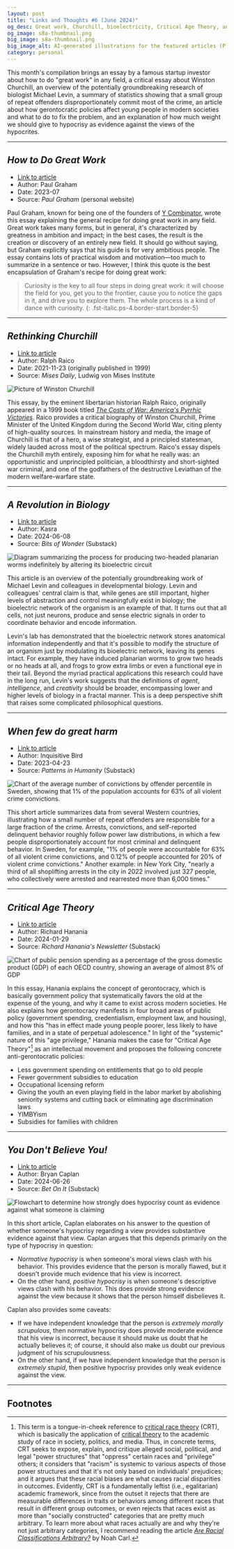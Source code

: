```yaml
---
layout: post
title: "Links and Thoughts #6 (June 2024)"
og_desc: Great work, Churchill, bioelectricity, Critical Age Theory, and normative versus positive hypocrisy.
og_image: s8a-thumbnail.png
big_image: s8a-thumbnail.png
big_image_alt: AI-generated illustrations for the featured articles (Playground v2.5).
category: personal
---
```


This month's compilation brings an essay by a famous startup investor about how to do "great work" in any field, a critical essay about Winston Churchill, an overview of the potentially groundbreaking research of biologist Michael Levin, a summary of statistics showing that a small group of repeat offenders disproportionately commit most of the crime, an article about how gerontocratic policies affect young people in modern societies and what to do to fix the problem, and an explanation of how much weight we should give to hypocrisy as evidence against the views of the hypocrites.

---

## _How to Do Great Work_

- [Link to article](https://www.paulgraham.com/greatwork.html)
- Author: Paul Graham
- Date: 2023-07
- Source: _Paul Graham_ (personal website)

Paul Graham, known for being one of the founders of [Y Combinator](https://en.wikipedia.org/w/index.php?title=Y_Combinator&oldid=1225221718), wrote this essay explaining the general recipe for doing great work in any field. Great work takes many forms, but in general, it's characterized by greatness in ambition and impact; in the best cases, the result is the creation or discovery of an entirely new field. It should go without saying, but Graham explicitly says that his guide is for very ambitious people. The essay contains lots of practical wisdom and motivation&mdash;too much to summarize in a sentence or two. However, I think this quote is the best encapsulation of Graham's recipe for doing great work:

> Curiosity is the key to all four steps in doing great work: it will choose the field for you, get you to the frontier, cause you to notice the gaps in it, and drive you to explore them. The whole process is a kind of dance with curiosity.
{: .fst-italic.ps-4.border-start.border-5}

---

## _Rethinking Churchill_

- [Link to article](https://mises.org/mises-daily/rethinking-churchill)
- Author: Ralph Raico
- Date: 2021-11-23 (originally published in 1999)
- Source: _Mises Daily_, Ludwig von Mises Institute

<div class="row mb-2">
  <div class="col-12 col-sm-10 col-md-8 mx-auto">
    <img class="w-100" src="https://cdn.mises.org/styles/responsive_4_3_650w/s3/static-page/img/churchill-wire.jpg.webp?itok=HW9Jw2PD" alt="Picture of Winston Churchill"/>
  </div>
</div>

This essay, by the eminent libertarian historian Ralph Raico, originally appeared in a 1999 book titled [_The Costs of War: America's Pyrrhic Victories_](https://store.mises.org/Costs-of-War-P80.aspx). Raico provides a critical biography of Winston Churchill, Prime Minister of the United Kingdom during the Second World War, citing plenty of high-quality sources. In mainstream history and media, the image of Churchill is that of a hero, a wise strategist, and a principled statesman, widely lauded across most of the political spectrum. Raico's essay dispels the Churchill myth entirely, exposing him for what he really was: an opportunistic and unprincipled politician, a bloodthirsty and short-sighted war criminal, and one of the godfathers of the destructive Leviathan of the modern welfare-warfare state.

---

## _A Revolution in Biology_

- [Link to article](https://www.bitsofwonder.co/p/a-revolution-in-biology)
- Author: Kasra
- Date: 2024-06-08
- Source: _Bits of Wonder_ (Substack)

<img class="w-100" src="https://substackcdn.com/image/fetch/f_auto,q_auto:good,fl_progressive:steep/https%3A%2F%2Fsubstack-post-media.s3.amazonaws.com%2Fpublic%2Fimages%2F047fc0ac-73bf-43c5-b022-09a58fb178e5_2000x1067.png" alt="Diagram summarizing the process for producing two-headed planarian worms indefinitely by altering its bioelectric circuit"/>

This article is an overview of the potentially groundbreaking work of Michael Levin and colleagues in developmental biology. Levin and colleagues' central claim is that, while genes are still important, higher levels of abstraction and control meaningfully exist in biology; the bioelectric network of the organism is an example of that. It turns out that all cells, not just neurons, produce and sense electric signals in order to coordinate behavior and encode information.

Levin's lab has demonstrated that the bioelectric network stores anatomical information independently and that it's possible to modify the structure of an organism just by modulating its bioelectric network, leaving its genes intact. For example, they have induced planarian worms to grow two heads or no heads at all, and frogs to grow extra limbs or even a functional eye in their tail. Beyond the myriad practical applications this research could have in the long run, Levin's work suggests that the definitions of _agent_, _intelligence_, and _creativity_ should be broader, encompassing lower and higher levels of biology in a fractal manner. This is a deep perspective shift that raises some complicated philosophical questions.

---

## _When few do great harm_

- [Link to article](https://inquisitivebird.substack.com/p/when-few-do-great-harm)
- Author: Inquisitive Bird
- Date: 2023-04-23
- Source: _Patterns in Humanity_ (Substack)

<img class="w-100" src="https://substackcdn.com/image/fetch/f_auto,q_auto:good,fl_progressive:steep/https%3A%2F%2Fsubstack-post-media.s3.amazonaws.com%2Fpublic%2Fimages%2F239dfad4-1f16-419d-b6a5-83a1a169ea78_861x574.png" alt="Chart of the average number of convictions by offender percentile in Sweden, showing that 1% of the population accounts for 63% of all violent crime convictions."/>

This short article summarizes data from several Western countries, illustrating how a small number of repeat offenders are responsible for a large fraction of the crime. Arrests, convictions, and self-reported delinquent behavior roughly follow power law distributions, in which a few people disproportionately account for most criminal and delinquent behavior. In Sweden, for example, "1% of people were accountable for 63% of all violent crime convictions, and 0.12% of people accounted for 20% of violent crime convictions." Another example: in New York City, "nearly a third of all shoplifting arrests in the city in 2022 involved just 327 people, who collectively were arrested and rearrested more than 6,000 times."

---

## _Critical Age Theory_

- [Link to article](https://www.richardhanania.com/p/critical-age-theory)
- Author: Richard Hanania
- Date: 2024-01-29
- Source: _Richard Hanania's Newsletter_ (Substack)

<img class="w-100" src="https://substackcdn.com/image/fetch/w_848,c_limit,f_webp,q_auto:good,fl_progressive:steep/https%3A%2F%2Fsubstack-post-media.s3.amazonaws.com%2Fpublic%2Fimages%2F96a9fd35-6cf9-4c0a-897e-34d9a7cd413f_1776x1116.png" alt="Chart of public pension spending as a percentage of the gross domestic product (GDP) of each OECD country, showing an average of almost 8% of GDP"/>

In this essay, Hanania explains the concept of gerontocracy, which is basically government policy that systematically favors the old at the expense of the young, and why it came to exist across modern societies. He also explains how gerontocracy manifests in four broad areas of public policy (government spending, credentialism, employment law, and housing), and how this "has in effect made young people poorer, less likely to have families, and in a state of perpetual adolescence." In light of the "systemic" nature of this "age privilege," Hanania makes the case for "Critical Age Theory"[^fn-1] as an intellectual movement and proposes the following concrete anti-gerontocratic policies:

- Less government spending on entitlements that go to old people
- Fewer government subsidies to education
- Occupational licensing reform
- Giving the youth an even playing field in the labor market by abolishing seniority systems and cutting back or eliminating age discrimination laws
- YIMBYism
- Subsidies for families with children

---

## _You Don't Believe You!_

- [Link to article](https://www.betonit.ai/p/you-dont-believe-you)
- Author: Bryan Caplan
- Date: 2024-06-26
- Source: _Bet On It_ (Substack)

<img class="w-100" src="https://substackcdn.com/image/fetch/w_848,c_limit,f_webp,q_auto:good,fl_progressive:steep/https%3A%2F%2Fsubstack-post-media.s3.amazonaws.com%2Fpublic%2Fimages%2Ff09f5a89-dad8-4895-abf7-2acd6d0c5957_784x511.png" alt="Flowchart to determine how strongly does hypocrisy count as evidence against what someone is claiming"/>

In this short article, Caplan elaborates on his answer to the question of whether someone's hypocrisy regarding a view provides substantive evidence against that view. Caplan argues that this depends primarily on the type of hypocrisy in question:

- _Normative hypocrisy_ is when someone's moral views clash with his behavior. This provides evidence that the person is morally flawed, but it doesn't provide much evidence that his view is incorrect.
- On the other hand, _positive hypocrisy_ is when someone's descriptive views clash with his behavior. This does provide strong evidence against the view because it shows that the person himself disbelieves it.

Caplan also provides some caveats:

- If we have independent knowledge that the person is _extremely morally scrupulous_, then normative hypocrisy does provide moderate evidence that his view is incorrect, because it should make us doubt that he actually believes it; of course, it should also make us doubt our previous judgment of his scrupulousness.
- On the other hand, if we have independent knowledge that the person is _extremely stupid_, then positive hypocrisy provides only weak evidence against the view.

---

## Footnotes

[^fn-1]: This term is a tongue-in-cheek reference to [critical race theory](https://en.wikipedia.org/wiki/Critical_race_theory) (CRT), which is basically the application of [critical theory](https://en.wikipedia.org/w/index.php?title=Critical_theory&oldid=1230630780) to the academic study of race in society, politics, and media. Thus, in concrete terms, CRT seeks to expose, explain, and critique alleged social, political, and legal "power structures" that "oppress" certain races and "privilege" others; it considers that "racism" is systemic to various aspects of those power structures and that it's not only based on individuals' prejudices; and it argues that these racial biases are what causes racial disparities in outcomes. Evidently, CRT is a fundamentally leftist (i.e., egalitarian) academic framework, since from the outset it rejects that there are measurable differences in traits or behaviors among different races that result in different group outcomes, or even rejects that races exist as more than "socially constructed" categories that are pretty much arbitrary. To learn more about what races actually are and why they're not just arbitrary categories, I recommend reading the article [_Are Racial Classifications Arbitrary?_](https://noahcarl.medium.com/are-racial-classifications-arbitrary-ac53cb43de90) by Noah Carl.
